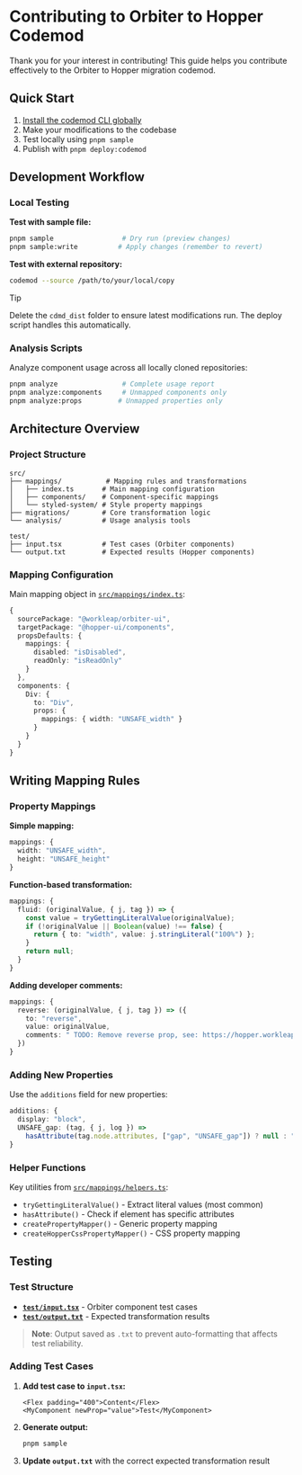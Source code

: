 # Contributing to Orbiter to Hopper Codemod

Thank you for your interest in contributing! This guide helps you contribute effectively to the Orbiter to Hopper migration codemod.

## Quick Start

1. [Install the codemod CLI globally](https://docs.codemod.com/deploying-codemods/cli#installation)
2. Make your modifications to the codebase
3. Test locally using `pnpm sample`
4. Publish with `pnpm deploy:codemod`

## Development Workflow

### Local Testing

**Test with sample file:**

```bash
pnpm sample                 # Dry run (preview changes)
pnpm sample:write          # Apply changes (remember to revert)
```

**Test with external repository:**

```bash
codemod --source /path/to/your/local/copy
```

> [!TIP]
> Delete the `cdmd_dist` folder to ensure latest modifications run. The deploy script handles this automatically.

### Analysis Scripts

Analyze component usage across all locally cloned repositories:

```bash
pnpm analyze                # Complete usage report
pnpm analyze:components     # Unmapped components only
pnpm analyze:props         # Unmapped properties only
```

## Architecture Overview

### Project Structure

```text
src/
├── mappings/           # Mapping rules and transformations
│   ├── index.ts       # Main mapping configuration
│   ├── components/    # Component-specific mappings
│   └── styled-system/ # Style property mappings
├── migrations/        # Core transformation logic
└── analysis/          # Usage analysis tools

test/
├── input.tsx          # Test cases (Orbiter components)
└── output.txt         # Expected results (Hopper components)
```

### Mapping Configuration

Main mapping object in [`src/mappings/index.ts`](/src/mappings/index.ts):

```ts
{
  sourcePackage: "@workleap/orbiter-ui",
  targetPackage: "@hopper-ui/components",
  propsDefaults: {
    mappings: {
      disabled: "isDisabled",
      readOnly: "isReadOnly"
    }
  },
  components: {
    Div: {
      to: "Div",
      props: {
        mappings: { width: "UNSAFE_width" }
      }
    }
  }
}
```

## Writing Mapping Rules

### Property Mappings

**Simple mapping:**

```ts
mappings: {
  width: "UNSAFE_width",
  height: "UNSAFE_height"
}
```

**Function-based transformation:**

```ts
mappings: {
  fluid: (originalValue, { j, tag }) => {
    const value = tryGettingLiteralValue(originalValue);
    if (!originalValue || Boolean(value) !== false) {
      return { to: "width", value: j.stringLiteral("100%") };
    }
    return null;
  }
}
```

**Adding developer comments:**

```ts
mappings: {
  reverse: (originalValue, { j, tag }) => ({
    to: "reverse",
    value: originalValue,
    comments: " TODO: Remove reverse prop, see: https://hopper.workleap.design/components/Flex#migration-notes"
  })
}
```

### Adding New Properties

Use the `additions` field for new properties:

```ts
additions: {
  display: "block",
  UNSAFE_gap: (tag, { j, log }) => 
    hasAttribute(tag.node.attributes, ["gap", "UNSAFE_gap"]) ? null : "1.25rem"
}
```

### Helper Functions

Key utilities from [`src/mappings/helpers.ts`](/src/mappings/helpers.ts):

- `tryGettingLiteralValue()` - Extract literal values (most common)
- `hasAttribute()` - Check if element has specific attributes
- `createPropertyMapper()` - Generic property mapping
- `createHopperCssPropertyMapper()` - CSS property mapping

## Testing

### Test Structure

- **[`test/input.tsx`](/test/input.tsx)** - Orbiter component test cases
- **[`test/output.txt`](/test/output.txt)** - Expected transformation results

> **Note**: Output saved as `.txt` to prevent auto-formatting that affects test reliability.

### Adding Test Cases

1. **Add test case to `input.tsx`:**

   ```tsx
   <Flex padding="400">Content</Flex>
   <MyComponent newProp="value">Test</MyComponent>
   ```

2. **Generate output:**

   ```bash
   pnpm sample
   ```

3. **Update `output.txt`** with the correct expected transformation result
